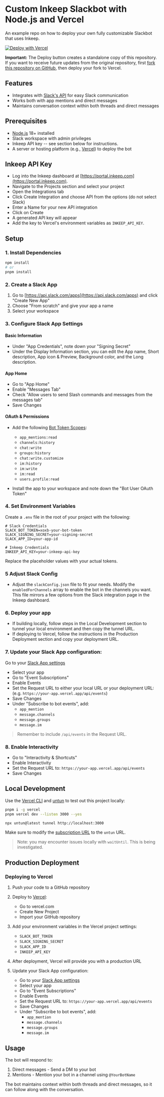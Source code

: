 # Custom Inkeep Slackbot with Node.js and Vercel

An example repo on how to deploy your own fully customizable Slackbot that uses Inkeep.

[![Deploy with Vercel](https://vercel.com/button)](https://vercel.com/new/clone?repository-url=https%3A%2F%2Fgithub.com%2Fomar-inkeep%2Finkeep-slackbot&env=SLACK_BOT_TOKEN,SLACK_SIGNING_SECRET,SLACK_APP_ID,INKEEP_API_KEY&envDescription=API%20keys%20needed%20for%20application&envLink=https%3A%2F%2Fgithub.com%2Fomar-inkeep%2Finkeep-slackbot%3Ftab%3Dreadme-ov-file%234-set-environment-variables&project-name=inkeep-slackbot)

**Important:** The Deploy button creates a standalone copy of this repository. If you want to receive future updates from the original repository, first [fork this repository on GitHub](https://github.com/omar-inkeep/inkeep-slackbot/fork), then deploy your fork to Vercel.

## Features

- Integrates with [Slack's API](https://api.slack.com) for easy Slack communication
- Works both with app mentions and direct messages
- Maintains conversation context within both threads and direct messages

## Prerequisites

- [Node.js](https://nodejs.org/) 18+ installed
- Slack workspace with admin privileges
- Inkeep API key -- see section below for instructions.
- A server or hosting platform (e.g., [Vercel](https://vercel.com)) to deploy the bot

## Inkeep API Key

- Log into the Inkeep dashboard at [https://portal.inkeep.com](https://portal.inkeep.com).
- Navigate to the Projects section and select your project
- Open the Integrations tab
- Click Create Integration and choose API from the options (do not select Slack)
- Enter a Name for your new API integration
- Click on Create
- A generated API key will appear
- Add the key to Vercel's environment variables as `INKEEP_API_KEY`.

## Setup

### 1. Install Dependencies

```bash
npm install
# or
pnpm install
```

### 2. Create a Slack App

1. Go to [https://api.slack.com/apps](https://api.slack.com/apps) and click "Create New App"
2. Choose "From scratch" and give your app a name
3. Select your workspace

### 3. Configure Slack App Settings

#### Basic Information

- Under "App Credentials", note down your "Signing Secret"
- Under the Display Information section, you can edit the App name, Short description, App icon & Preview, Background color, and the Long description.

#### App Home

- Go to "App Home"
- Enable "Messages Tab"
- Check "Allow users to send Slash commands and messages from the messages tab"
- Save Changes

#### OAuth & Permissions

- Add the following [Bot Token Scopes](https://api.slack.com/scopes):
  - `app_mentions:read`
  - `channels:history`
  - `chat:write`
  - `groups:history`
  - `chat:write.customize`
  - `im:history`
  - `im:write`
  - `im:read`
  - `users.profile:read`

- Install the app to your workspace and note down the "Bot User OAuth Token"

### 4. Set Environment Variables

Create a `.env` file in the root of your project with the following:

```
# Slack Credentials
SLACK_BOT_TOKEN=xoxb-your-bot-token
SLACK_SIGNING_SECRET=your-signing-secret
SLACK_APP_ID=your-app-id

# Inkeep Credentials
INKEEP_API_KEY=your-inkeep-api-key
```

Replace the placeholder values with your actual tokens.

### 5 Adjust Slack Config
- Adjust the `slackConfig.json` file to fit your needs. Modify the `enabledForChannels` array to enable the bot in the channels you want. This file mirrors a few options from the Slack integration page in the Inkeep dashboard.

### 6. Deploy your app

- If building locally, follow steps in the Local Development section to tunnel your local environment and then copy the tunnel URL.
- If deploying to Vercel, follow the instructions in the Production Deployment section and copy your deployment URL.

### 7. Update your Slack App configuration:

Go to your [Slack App settings](https://api.slack.com/apps)

- Select your app
- Go to "Event Subscriptions"
- Enable Events
- Set the Request URL to either your local URL or your deployment URL: (e.g. `https://your-app.vercel.app/api/events`)
- Save Changes
- Under "Subscribe to bot events", add:
  - `app_mention`
  - `message.channels`
  - `message.groups`
  - `message.im`

> Remember to include `/api/events` in the Request URL.

### 8. Enable Interactivity

- Go to "Interactivity & Shortcuts"
- Enable Interactivity
- Set the Request URL to: `https://your-app.vercel.app/api/events`
- Save Changes


## Local Development

Use the [Vercel CLI](https://vercel.com/docs/cli) and [untun](https://github.com/unjs/untun) to test out this project locally:

```sh
pnpm i -g vercel
pnpm vercel dev --listen 3000 --yes
```

```sh
npx untun@latest tunnel http://localhost:3000
```

Make sure to modify the [subscription URL](./README.md/#enable-slack-events) to the `untun` URL.

> Note: you may encounter issues locally with `waitUntil`. This is being investigated.

## Production Deployment

### Deploying to Vercel

1. Push your code to a GitHub repository

2. Deploy to [Vercel](https://vercel.com):

   - Go to vercel.com
   - Create New Project
   - Import your GitHub repository

3. Add your environment variables in the Vercel project settings:

   - `SLACK_BOT_TOKEN`
   - `SLACK_SIGNING_SECRET`
   - `SLACK_APP_ID`
   - `INKEEP_API_KEY`

4. After deployment, Vercel will provide you with a production URL

5. Update your Slack App configuration:
   - Go to your [Slack App settings](https://api.slack.com/apps)
   - Select your app
   - Go to "Event Subscriptions"
   - Enable Events
   - Set the Request URL to: `https://your-app.vercel.app/api/events`
   - Save Changes
   - Under "Subscribe to bot events", add:
     - `app_mention`
     - `message.channels`
     - `message.groups`
     - `message.im`

## Usage

The bot will respond to:

1. Direct messages - Send a DM to your bot
2. Mentions - Mention your bot in a channel using `@YourBotName`

The bot maintains context within both threads and direct messages, so it can follow along with the conversation.
